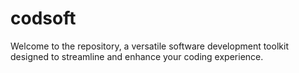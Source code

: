 # codsoft
Welcome to the  repository, a versatile software development toolkit designed to streamline and enhance your coding experience.
